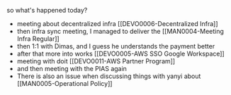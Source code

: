 so what's happened today?
- meeting about decentralized infra [[DEVO0006-Decentralized Infra]]
- then infra sync meeting, I managed to deliver the [[MAN0004-Meeting Infra Regular]]
- then 1:1 with Dimas, and I guess he understands the payment better
- after that more into works [[DEVO0005-AWS SSO Google Workspace]]
- meeting with doit [[DEVO0011-AWS Partner Program]]
- and then meeting with the PIAS again
- There is also an issue when discussing things with yanyi about [[MAN0005-Operational Policy]]